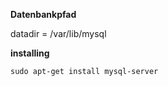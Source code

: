 <b> Datenbankpfad </b>

datadir         = /var/lib/mysql

<b>installing </b>

    sudo apt-get install mysql-server 
